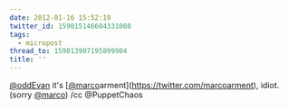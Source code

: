 ```yaml
---
date: 2012-01-16 15:52:19
twitter_id: 159015146604331008
tags:
  - micropost
thread_to: 159013907195899904
title: ''
---
```


[@oddEvan](https://twitter.com/oddEvan) it's [[@marco](https://twitter.com/marco)arment](https://twitter.com/marcoarment), idiot. (sorry [@marco](https://twitter.com/marco)) /cc @PuppetChaos
